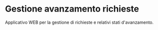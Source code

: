 # Gestione avanzamento richieste
Applicativo WEB per la gestione di richieste e relativi stati d'avanzamento.

